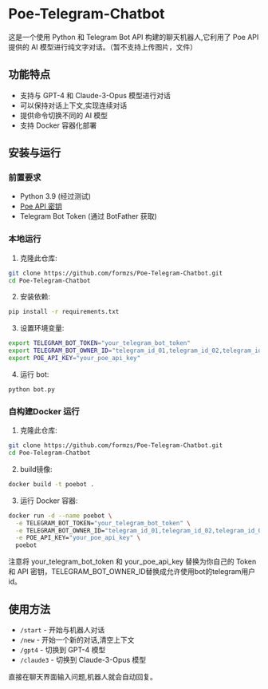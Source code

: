 # Poe-Telegram-Chatbot

这是一个使用 Python 和 Telegram Bot API 构建的聊天机器人,它利用了 Poe API 提供的 AI 模型进行纯文字对话。（暂不支持上传图片，文件）

## 功能特点

- 支持与 GPT-4 和 Claude-3-Opus 模型进行对话
- 可以保持对话上下文,实现连续对话
- 提供命令切换不同的 AI 模型
- 支持 Docker 容器化部署

## 安装与运行

### 前置要求

- Python 3.9 (经过测试)
- [Poe API 密钥](https://poe.com/api_key)
- Telegram Bot Token (通过 BotFather 获取)

### 本地运行

1. 克隆此仓库:
```bash
git clone https://github.com/formzs/Poe-Telegram-Chatbot.git
cd Poe-Telegram-Chatbot
```

2. 安装依赖:
```bash
pip install -r requirements.txt
```

3. 设置环境变量:
```bash
export TELEGRAM_BOT_TOKEN="your_telegram_bot_token"
export TELEGRAM_BOT_OWNER_ID="telegram_id_01,telegram_id_02,telegram_id_03...."
export POE_API_KEY="your_poe_api_key"
```

4. 运行 bot:
```bash
python bot.py
```

### 自构建Docker 运行
1. 克隆此仓库:
```bash
git clone https://github.com/formzs/Poe-Telegram-Chatbot.git
cd Poe-Telegram-Chatbot
```

2. build镜像:
```bash
docker build -t poebot .
```

3. 运行 Docker 容器:
```bash
docker run -d --name poebot \
  -e TELEGRAM_BOT_TOKEN="your_telegram_bot_token" \
  -e TELEGRAM_BOT_OWNER_ID="telegram_id_01,telegram_id_02,telegram_id_03...." \
  -e POE_API_KEY="your_poe_api_key" \
  poebot
```

注意将 your_telegram_bot_token 和 your_poe_api_key 替换为你自己的 Token 和 API 密钥，TELEGRAM_BOT_OWNER_ID替换成允许使用bot的telegram用户id。

## 使用方法

- `/start` - 开始与机器人对话 
- `/new` - 开始一个新的对话,清空上下文
- `/gpt4` - 切换到 GPT-4 模型
- `/claude3` - 切换到 Claude-3-Opus 模型

直接在聊天界面输入问题,机器人就会自动回复。
